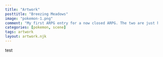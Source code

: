 ```yaml
---
title: "Artwork"
posttitle: "Breezing Meadows"
image: "pokemon-1.png"
comment: "My first ARPG entry for a now closed ARPG. The two are just hanging around."
categories: [pokemon, scene]
tags: artwork
layout: artwork.njk
---
```

test